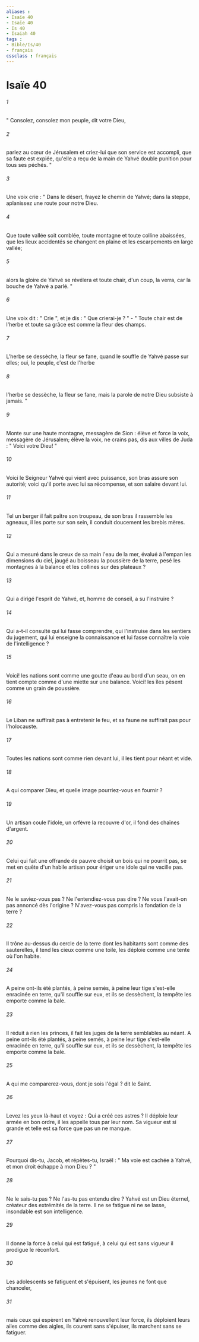 ```yaml
---
aliases : 
- Isaïe 40
- Isaïe 40
- Is 40
- Isaiah 40
tags : 
- Bible/Is/40
- français
cssclass : français
---
```


# Isaïe 40

###### 1
" Consolez, consolez mon peuple, dit votre Dieu, 
###### 2
parlez au cœur de Jérusalem et criez-lui que son service est accompli, que sa faute est expiée, qu'elle a reçu de la main de Yahvé double punition pour tous ses péchés. " 
###### 3
Une voix crie : " Dans le désert, frayez le chemin de Yahvé; dans la steppe, aplanissez une route pour notre Dieu. 
###### 4
Que toute vallée soit comblée, toute montagne et toute colline abaissées, que les lieux accidentés se changent en plaine et les escarpements en large vallée; 
###### 5
alors la gloire de Yahvé se révélera et toute chair, d'un coup, la verra, car la bouche de Yahvé a parlé. " 
###### 6
Une voix dit : " Crie ", et je dis : " Que crierai-je ? " - " Toute chair est de l'herbe et toute sa grâce est comme la fleur des champs. 
###### 7
L'herbe se dessèche, la fleur se fane, quand le souffle de Yahvé passe sur elles; oui, le peuple, c'est de l'herbe 
###### 8
l'herbe se dessèche, la fleur se fane, mais la parole de notre Dieu subsiste à jamais. " 
###### 9
Monte sur une haute montagne, messagère de Sion : élève et force la voix, messagère de Jérusalem; élève la voix, ne crains pas, dis aux villes de Juda : " Voici votre Dieu! " 
###### 10
Voici le Seigneur Yahvé qui vient avec puissance, son bras assure son autorité; voici qu'il porte avec lui sa récompense, et son salaire devant lui. 
###### 11
Tel un berger il fait paître son troupeau, de son bras il rassemble les agneaux, il les porte sur son sein, il conduit doucement les brebis mères. 
###### 12
Qui a mesuré dans le creux de sa main l'eau de la mer, évalué à l'empan les dimensions du ciel, jaugé au boisseau la poussière de la terre, pesé les montagnes à la balance et les collines sur des plateaux ? 
###### 13
Qui a dirigé l'esprit de Yahvé, et, homme de conseil, a su l'instruire ? 
###### 14
Qui a-t-il consulté qui lui fasse comprendre, qui l'instruise dans les sentiers du jugement, qui lui enseigne la connaissance et lui fasse connaître la voie de l'intelligence ? 
###### 15
Voici! les nations sont comme une goutte d'eau au bord d'un seau, on en tient compte comme d'une miette sur une balance. Voici! les îles pèsent comme un grain de poussière. 
###### 16
Le Liban ne suffirait pas à entretenir le feu, et sa faune ne suffirait pas pour l'holocauste. 
###### 17
Toutes les nations sont comme rien devant lui, il les tient pour néant et vide. 
###### 18
A qui comparer Dieu, et quelle image pourriez-vous en fournir ? 
###### 19
Un artisan coule l'idole, un orfèvre la recouvre d'or, il fond des chaînes d'argent. 
###### 20
Celui qui fait une offrande de pauvre choisit un bois qui ne pourrit pas, se met en quête d'un habile artisan pour ériger une idole qui ne vacille pas. 
###### 21
Ne le saviez-vous pas ? Ne l'entendiez-vous pas dire ? Ne vous l'avait-on pas annoncé dès l'origine ? N'avez-vous pas compris la fondation de la terre ? 
###### 22
Il trône au-dessus du cercle de la terre dont les habitants sont comme des sauterelles, il tend les cieux comme une toile, les déploie comme une tente où l'on habite. 
###### 24
A peine ont-ils été plantés, à peine semés, à peine leur tige s'est-elle enracinée en terre, qu'il souffle sur eux, et ils se dessèchent, la tempête les emporte comme la bale.
###### 23
Il réduit à rien les princes, il fait les juges de la terre semblables au néant. A peine ont-ils été plantés, à peine semés, à peine leur tige s'est-elle enracinée en terre, qu'il souffle sur eux, et ils se dessèchent, la tempête les emporte comme la bale. 
###### 25
A qui me comparerez-vous, dont je sois l'égal ? dit le Saint. 
###### 26
Levez les yeux là-haut et voyez : Qui a créé ces astres ? Il déploie leur armée en bon ordre, il les appelle tous par leur nom. Sa vigueur est si grande et telle est sa force que pas un ne manque. 
###### 27
Pourquoi dis-tu, Jacob, et répètes-tu, Israël : " Ma voie est cachée à Yahvé, et mon droit échappe à mon Dieu ? " 
###### 28
Ne le sais-tu pas ? Ne l'as-tu pas entendu dire ? Yahvé est un Dieu éternel, créateur des extrémités de la terre. Il ne se fatigue ni ne se lasse, insondable est son intelligence. 
###### 29
Il donne la force à celui qui est fatigué, à celui qui est sans vigueur il prodigue le réconfort. 
###### 30
Les adolescents se fatiguent et s'épuisent, les jeunes ne font que chanceler, 
###### 31
mais ceux qui espèrent en Yahvé renouvellent leur force, ils déploient leurs ailes comme des aigles, ils courent sans s'épuiser, ils marchent sans se fatiguer. 
